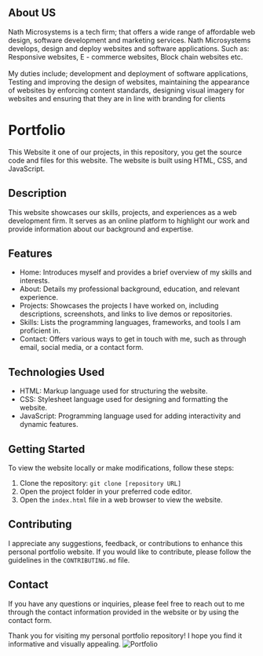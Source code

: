 
## About US
Nath Microsystems is a tech firm; that offers a wide range of affordable web design, software development and marketing services. Nath Microsystems develops, design and deploy websites and software applications. Such as: Responsive websites, E - commerce websites, Block chain websites etc.<br><br>My duties include; development and deployment of software applications, Testing and improving the design of websites, maintaining the appearance of websites by enforcing content standards, designing visual imagery for websites and ensuring that they are in line with branding for clients


# Portfolio

This Website it one of our projects, in this  repository, you get the source code and files for this  website. The website is built using HTML, CSS, and JavaScript.

## Description

This  website showcases our skills, projects, and experiences as a web development firm. It serves as an online platform to highlight our work and provide information about our  background and expertise.

## Features

- Home: Introduces myself and provides a brief overview of my skills and interests.
- About: Details my professional background, education, and relevant experience.
- Projects: Showcases the projects I have worked on, including descriptions, screenshots, and links to live demos or repositories.
- Skills: Lists the programming languages, frameworks, and tools I am proficient in.
- Contact: Offers various ways to get in touch with me, such as through email, social media, or a contact form.

## Technologies Used

- HTML: Markup language used for structuring the website.
- CSS: Stylesheet language used for designing and formatting the website.
- JavaScript: Programming language used for adding interactivity and dynamic features.

## Getting Started

To view the website locally or make modifications, follow these steps:

1. Clone the repository: `git clone [repository URL]`
2. Open the project folder in your preferred code editor.
3. Open the `index.html` file in a web browser to view the website.

## Contributing

I appreciate any suggestions, feedback, or contributions to enhance this personal portfolio website. If you would like to contribute, please follow the guidelines in the `CONTRIBUTING.md` file.

## Contact

If you have any questions or inquiries, please feel free to reach out to me through the contact information provided in the website or by using the contact form.

Thank you for visiting my personal portfolio repository! I hope you find it informative and visually appealing.
![Portfolio](https://github.com/Venkateeshh/Portfolio-Website/assets/117290841/d05942e3-6970-47eb-9757-482f11bb6044)

